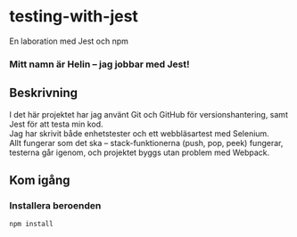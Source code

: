 # testing-with-jest

En laboration med Jest och npm

### Mitt namn är Helin – jag jobbar med Jest!

## Beskrivning

I det här projektet har jag använt Git och GitHub för versionshantering, samt Jest för att testa min kod.  
Jag har skrivit både enhetstester och ett webbläsartest med Selenium.  
Allt fungerar som det ska – stack-funktionerna (push, pop, peek) fungerar, testerna går igenom, och projektet byggs utan problem med Webpack.

## Kom igång

### Installera beroenden

```bash
npm install
